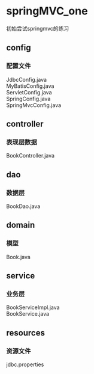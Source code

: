 # springMVC_one
初始尝试springmvc的练习
## config
  ### 配置文件
  JdbcConfig.java  
  MyBatisConfig.java  
  ServletConfig.java  
  SpringConfig.java  
  SpringMvcConfig.java
## controller
  ### 表现层数据
  BookController.java
## dao
  ### 数据层
  BookDao.java
## domain
  ### 模型
  Book.java
## service
  ### 业务层
  BookServiceImpl.java  
  BookService.java
## resources
  ### 资源文件
  jdbc.properties

